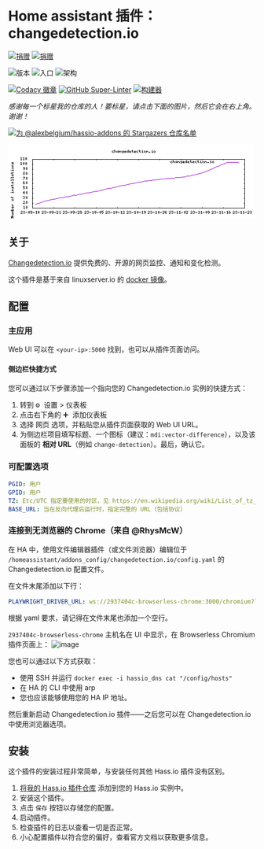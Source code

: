 # Home assistant 插件：changedetection.io

[![捐赠][donation-badge]](https://www.buymeacoffee.com/alexbelgium)
[![捐赠][paypal-badge]](https://www.paypal.com/donate/?hosted_button_id=DZFULJZTP3UQA)

![版本](https://img.shields.io/badge/dynamic/json?label=Version&query=%24.version&url=https%3A%2F%2Fraw.githubusercontent.com%2Falexbelgium%2Fhassio-addons%2Fmaster%2Fchangedetection.io%2Fconfig.json)
![入口](https://img.shields.io/badge/dynamic/json?label=Ingress&query=%24.ingress&url=https%3A%2F%2Fraw.githubusercontent.com%2Falexbelgium%2Fhassio-addons%2Fmaster%2Fchangedetection.io%2Fconfig.json)
![架构](https://img.shields.io/badge/dynamic/json?color=success&label=Arch&query=%24.arch&url=https%3A%2F%2Fraw.githubusercontent.com%2Falexbelgium%2Fhassio-addons%2Fmaster%2Fchangedetection.io%2Fconfig.json)

[![Codacy 徽章](https://app.codacy.com/project/badge/Grade/9c6cf10bdbba45ecb202d7f579b5be0e)](https://www.codacy.com/gh/alexbelgium/hassio-addons/dashboard?utm_source=github.com&utm_medium=referral&utm_content=alexbelgium/hassio-addons&utm_campaign=Badge_Grade)
[![GitHub Super-Linter](https://img.shields.io/github/actions/workflow/status/alexbelgium/hassio-addons/weekly-supelinter.yaml?label=Lint%20code%20base)](https://github.com/alexbelgium/hassio-addons/actions/workflows/weekly-supelinter.yaml)
[![构建器](https://img.shields.io/github/actions/workflow/status/alexbelgium/hassio-addons/onpush_builder.yaml?label=Builder)](https://github.com/alexbelgium/hassio-addons/actions/workflows/onpush_builder.yaml)

[donation-badge]: https://img.shields.io/badge/Buy%20me%20a%20coffee%20(no%20paypal)-%23d32f2f?logo=buy-me-a-coffee&style=flat&logoColor=white
[paypal-badge]: https://img.shields.io/badge/Buy%20me%20a%20coffee%20with%20Paypal-0070BA?logo=paypal&style=flat&logoColor=white

_感谢每一个标星我的仓库的人！要标星，请点击下面的图片，然后它会在右上角。谢谢！_

[![为 @alexbelgium/hassio-addons 的 Stargazers 仓库名单](https://reporoster.com/stars/alexbelgium/hassio-addons)](https://github.com/alexbelgium/hassio-addons/stargazers)

![下载趋势](https://raw.githubusercontent.com/alexbelgium/hassio-addons/master/changedetection.io/stats.png)

## 关于

[Changedetection.io](https://github.com/dgtlmoon/changedetection.io) 提供免费的、开源的网页监控、通知和变化检测。

这个插件是基于来自 linuxserver.io 的 [docker 镜像](https://github.com/linuxserver/docker-changedetection.io)。

## 配置

### 主应用

Web UI 可以在 `<your-ip>:5000` 找到，也可以从插件页面访问。

#### 侧边栏快捷方式

您可以通过以下步骤添加一个指向您的 Changedetection.io 实例的快捷方式：
1. 转到 <kbd>⚙ 设置</kbd> > <kbd>仪表板</kbd>
2. 点击右下角的 <kbd>➕ 添加仪表板</kbd>
3. 选择 <kbd>网页</kbd> 选项，并粘贴您从插件页面获取的 Web UI URL。
4. 为侧边栏项目填写标题、一个图标（建议：`mdi:vector-difference`），以及该面板的 **相对 URL**（例如 `change-detection`）。最后，确认它。

### 可配置选项

```yaml
PGID: 用户
GPID: 用户
TZ: Etc/UTC 指定要使用的时区，见 https://en.wikipedia.org/wiki/List_of_tz_database_time_zones#List
BASE_URL: 当在反向代理后运行时，指定完整的 URL（包括协议）
```

### 连接到无浏览器的 Chrome（来自 @RhysMcW）

在 HA 中，使用文件编辑器插件（或文件浏览器）编辑位于 `/homeassistant/addons_config/changedetection.io/config.yaml` 的 Changedetection.io 配置文件。

在文件末尾添加以下行： 
```yaml
PLAYWRIGHT_DRIVER_URL: ws://2937404c-browserless-chrome:3000/chromium?launch={"defaultViewport":{"height":720,"width":1280},"headless":false,"stealth":true}&blockAds=true
```

根据 yaml 要求，请记得在文件末尾也添加一个空行。

`2937404c-browserless-chrome` 主机名在 UI 中显示，在 Browserless Chromium 插件页面上：
![image](https://github.com/user-attachments/assets/a63514f6-027a-4361-a33f-0d8f87461279)

您也可以通过以下方式获取：
* 使用 SSH 并运行 `docker exec -i hassio_dns cat "/config/hosts"`
* 在 HA 的 CLI 中使用 arp
* 您也应该能够使用您的 HA IP 地址。

然后重新启动 Changedetection.io 插件——之后您可以在 Changedetection.io 中使用浏览器选项。

## 安装

这个插件的安装过程非常简单，与安装任何其他 Hass.io 插件没有区别。

1. [将我的 Hass.io 插件仓库][repository] 添加到您的 Hass.io 实例中。
1. 安装这个插件。
1. 点击 `保存` 按钮以存储您的配置。
1. 启动插件。
1. 检查插件的日志以查看一切是否正常。
1. 小心配置插件以符合您的偏好，查看官方文档以获取更多信息。

[repository]: https://github.com/alexbelgium/hassio-addons